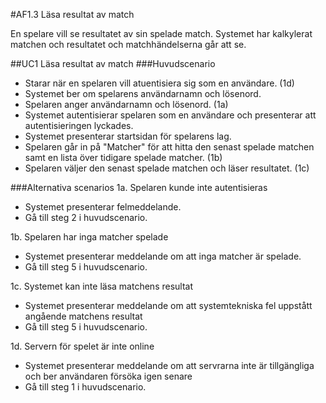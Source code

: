#AF1.3 Läsa resultat av match

En spelare vill se resultatet av sin spelade match. Systemet har kalkylerat matchen och resultatet och matchhändelserna
går att se.

##UC1 Läsa resultat av match
###Huvudscenario
- Starar när en spelaren vill atuentisiera sig som en användare. (1d)
- Systemet ber om spelarens användarnamn och lösenord.
- Spelaren anger användarnamn och lösenord. (1a)
- Systemet autentisierar spelaren som en användare och presenterar att autentisieringen lyckades.
- Systemet presenterar startsidan för spelarens lag.
- Spelaren går in på "Matcher" för att hitta den senast spelade matchen samt en lista över tidigare spelade matcher. (1b)
- Spelaren väljer den senast spelade matchen och läser resultatet. (1c)

###Alternativa scenarios
1a. Spelaren kunde inte autentisieras

- Systemet presenterar felmeddelande.
- Gå till steg 2 i huvudscenario.

1b. Spelaren har inga matcher spelade

- Systemet presenterar meddelande om att inga matcher är spelade.
- Gå till steg 5 i huvudscenario.

1c. Systemet kan inte läsa matchens resultat

- Systemet presenterar meddelande om att systemtekniska fel uppstått angående matchens resultat
- Gå till steg 5 i huvudscenario.

1d. Servern för spelet är inte online

- Systemet presenterar meddelande om att servrarna inte är tillgängliga och ber användaren försöka igen senare
- Gå till steg 1 i huvudscenario.

